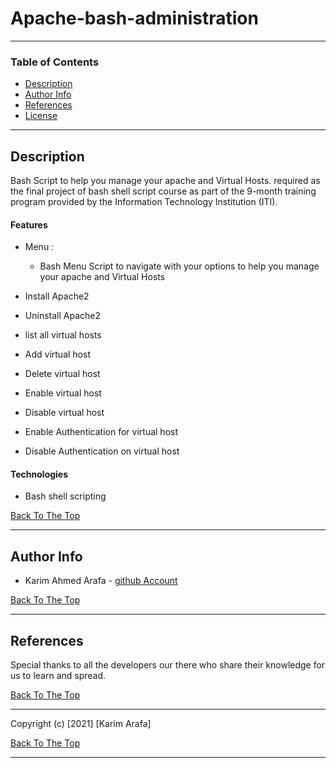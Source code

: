 # Apache-bash-administration


---

### <b>Table of Contents</b>

- [Description](#<b>Description</b>)
- [Author Info](#<b>author-info</b>)
- [References](#<b>references</b>)
- [License](#<b>license</b>)

---

## <b>Description</b>

Bash  Script to help you manage your apache and Virtual Hosts. required as the final project of bash shell script course as part of the 9-month training program provided by the Information Technology Institution (ITI).

#### <b>Features</b>
- Menu :
    - Bash Menu Script to navigate with your options to help you manage your apache and Virtual Hosts
      
- Install Apache2
- Uninstall Apache2
- list all virtual hosts
- Add virtual host 
- Delete virtual host
- Enable virtual host
- Disable virtual host
- Enable Authentication for virtual host
- Disable Authentication on virtual host


#### <b>Technologies</b>

- Bash shell scripting

[Back To The Top](#<b></b>)

---


## <b>Author Info</b>

- Karim Ahmed Arafa - [github Account](https://github.com/karim-arafa)

[Back To The Top](#<b></b>)

---

## <b>References</b>

Special thanks to all the developers our there who share their knowledge for us to learn and spread.

[Back To The Top](#<b></b>)

---


Copyright (c) [2021] [Karim Arafa]



[Back To The Top](#<b></b>)

---

